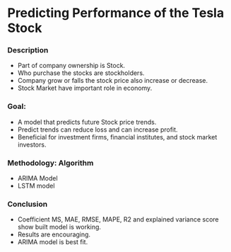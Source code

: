 # Predicting Performance of the Tesla Stock

### Description
- Part of company ownership is Stock.
- Who purchase the stocks are stockholders.
- Company grow or falls the stock price also increase or decrease.
- Stock Market have important role in economy.

### Goal:
- A model that predicts future Stock price trends.
- Predict trends can reduce loss and can increase profit.
- Beneficial for investment firms, financial institutes, and stock market investors.


### Methodology: Algorithm
- ARIMA Model
- LSTM model

### Conclusion
- Coefficient MS, MAE, RMSE, MAPE, R2 and  explained variance score show built model is working.
- Results are encouraging.
- ARIMA model is best fit.
